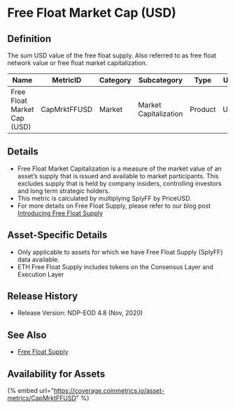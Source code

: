 # Free Float Market Cap (USD)

## Definition

The sum USD value of the free float supply. Also referred to as free float network value or free float market capitalization.

| Name                        | MetricID     | Category | Subcategory           | Type    | Unit | Interval |
| --------------------------- | ------------ | -------- | --------------------- | ------- | ---- | -------- |
| Free Float Market Cap (USD) | CapMrktFFUSD | Market   | Market Capitalization | Product | USD  | 1 day    |

## Details

* Free Float Market Capitalization is a measure of the market value of an asset’s supply that is issued and available to market participants. This excludes supply that is held by company insiders, controlling investors and long term strategic holders.
* This metric is calculated by multiplying SplyFF by PriceUSD.
* For more details on Free Float Supply, please refer to our blog post [Introducing Free Float Supply](https://coinmetrics.io/introducing-free-float-supply/)

## Asset-Specific Details

* Only applicable to assets for which we have Free Float Supply (SplyFF) data available.
* ETH Free Float Supply includes tokens on the Consensus Layer and Execution Layer

## Release History

* Release Version: NDP-EOD 4.8 (Nov, 2020)

## See Also

* [Free Float Supply](../supply/splyff.md)

## Availability for Assets

{% embed url="https://coverage.coinmetrics.io/asset-metrics/CapMrktFFUSD" %}
